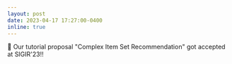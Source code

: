 ```yaml
---
layout: post
date: 2023-04-17 17:27:00-0400
inline: true
---
```


:tada: Our tutorial proposal "Complex Item Set Recommendation" got accepted at SIGIR'23!!

